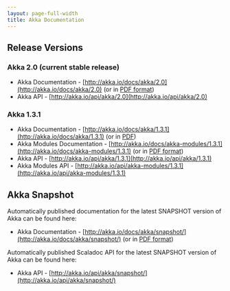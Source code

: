 ```yaml
---
layout: page-full-width
title: Akka Documentation
---
```


## Release Versions

### Akka 2.0 (current stable release)

* Akka Documentation - [http://akka.io/docs/akka/2.0](http://akka.io/docs/akka/2.0) (or in [PDF format](http://akka.io/docs/akka/2.0/Akka.pdf))
* Akka API - [http://akka.io/api/akka/2.0](http://akka.io/api/akka/2.0)


### Akka 1.3.1

* Akka Documentation - [http://akka.io/docs/akka/1.3.1](http://akka.io/docs/akka/1.3.1) (or in [PDF](http://akka.io/docs/akka/1.3.1/Akka.pdf))
* Akka Modules Documentation - [http://akka.io/docs/akka-modules/1.3.1](http://akka.io/docs/akka-modules/1.3.1) (or in [PDF format](http://akka.io/docs/akka-modules/1.3.1/AkkaModules.pdf))
* Akka API - [http://akka.io/api/akka/1.3.1](http://akka.io/api/akka/1.3.1)
* Akka Modules API - [http://akka.io/api/akka-modules/1.3.1](http://akka.io/api/akka-modules/1.3.1)


## Akka Snapshot

Automatically published documentation for the latest SNAPSHOT version of Akka can be found here:

* Akka Documentation - [http://akka.io/docs/akka/snapshot/](http://akka.io/docs/akka/snapshot/) (or in [PDF format](http://akka.io/docs/akka/snapshot/Akka.pdf))

Automatically published Scaladoc API for the latest SNAPSHOT version of Akka can be found here:

* Akka API - [http://akka.io/api/akka/snapshot/](http://akka.io/api/akka/snapshot/)